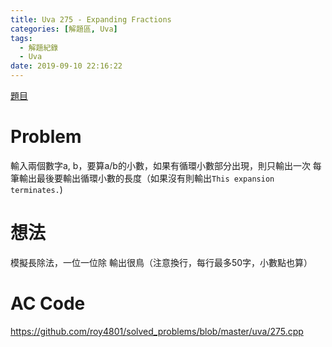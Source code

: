 ```yaml
---
title: Uva 275 - Expanding Fractions
categories: [解題區, Uva]
tags:
  - 解題紀錄
  - Uva
date: 2019-09-10 22:16:22
---
```


[題目](https://uva.onlinejudge.org/index.php?option=com_onlinejudge&Itemid=8&page=show_problem&problem=211)

# Problem

輸入兩個數字a, b，要算a/b的小數，如果有循環小數部分出現，則只輸出一次
每筆輸出最後要輸出循環小數的長度（如果沒有則輸出`This expansion terminates.`)

# 想法
模擬長除法，一位一位除
輸出很鳥（注意換行，每行最多50字，小數點也算）

# AC Code
https://github.com/roy4801/solved_problems/blob/master/uva/275.cpp
